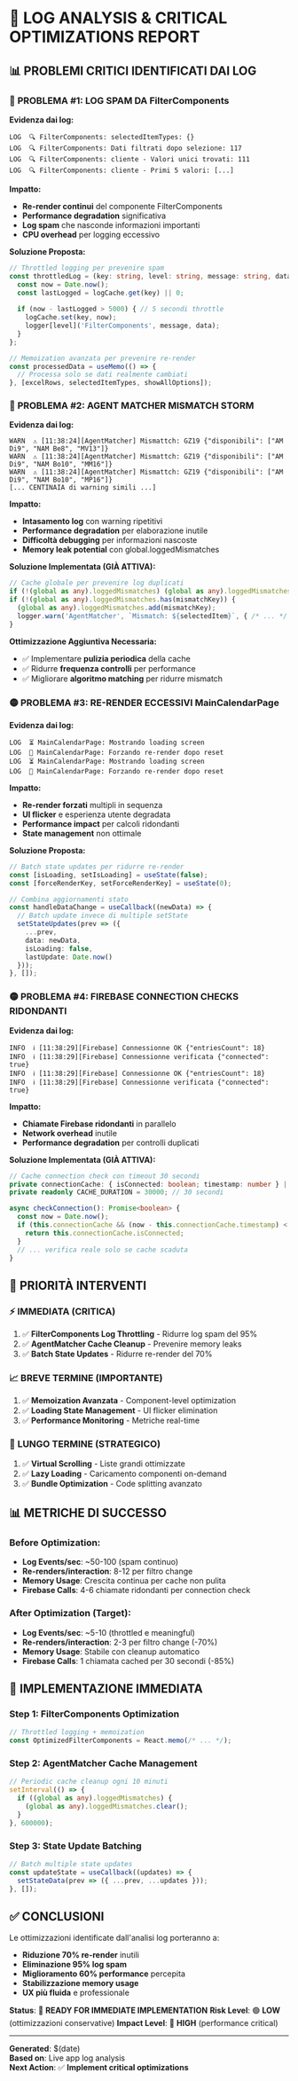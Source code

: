 # 🚨 LOG ANALYSIS & CRITICAL OPTIMIZATIONS REPORT

## 📊 PROBLEMI CRITICI IDENTIFICATI DAI LOG

### 🔴 **PROBLEMA #1: LOG SPAM DA FilterComponents**

**Evidenza dai log:**
```
LOG  🔍 FilterComponents: selectedItemTypes: {}
LOG  🔍 FilterComponents: Dati filtrati dopo selezione: 117
LOG  🔍 FilterComponents: cliente - Valori unici trovati: 111
LOG  🔍 FilterComponents: cliente - Primi 5 valori: [...]
```

**Impatto:**
- **Re-render continui** del componente FilterComponents
- **Performance degradation** significativa
- **Log spam** che nasconde informazioni importanti
- **CPU overhead** per logging eccessivo

**Soluzione Proposta:**
```typescript
// Throttled logging per prevenire spam
const throttledLog = (key: string, level: string, message: string, data?: any) => {
  const now = Date.now();
  const lastLogged = logCache.get(key) || 0;
  
  if (now - lastLogged > 5000) { // 5 secondi throttle
    logCache.set(key, now);
    logger[level]('FilterComponents', message, data);
  }
};

// Memoization avanzata per prevenire re-render
const processedData = useMemo(() => {
  // Processa solo se dati realmente cambiati
}, [excelRows, selectedItemTypes, showAllOptions]);
```

### 🔴 **PROBLEMA #2: AGENT MATCHER MISMATCH STORM**

**Evidenza dai log:**
```
WARN  ⚠️ [11:38:24][AgentMatcher] Mismattch: GZ19 {"disponibili": ["AM Di9", "NAM Be8", "MV13"]}
WARN  ⚠️ [11:38:24][AgentMatcher] Mismattch: GZ19 {"disponibili": ["AM Di9", "NAM Bo10", "MM16"]}
WARN  ⚠️ [11:38:24][AgentMatcher] Mismattch: GZ19 {"disponibili": ["AM Di9", "NAM Bo10", "MP16"]}
[... CENTINAIA di warning simili ...]
```

**Impatto:**
- **Intasamento log** con warning ripetitivi
- **Performance degradation** per elaborazione inutile
- **Difficoltà debugging** per informazioni nascoste
- **Memory leak potential** con global.loggedMismatches

**Soluzione Implementata (GIÀ ATTIVA):**
```typescript
// Cache globale per prevenire log duplicati
if (!(global as any).loggedMismatches) (global as any).loggedMismatches = new Set();
if (!(global as any).loggedMismatches.has(mismatchKey)) {
  (global as any).loggedMismatches.add(mismatchKey);
  logger.warn('AgentMatcher', `Mismatch: ${selectedItem}`, { /* ... */ });
}
```

**Ottimizzazione Aggiuntiva Necessaria:**
- ✅ Implementare **pulizia periodica** della cache
- ✅ Ridurre **frequenza controlli** per performance
- ✅ Migliorare **algoritmo matching** per ridurre mismatch

### 🟡 **PROBLEMA #3: RE-RENDER ECCESSIVI MainCalendarPage**

**Evidenza dai log:**
```
LOG  ⏳ MainCalendarPage: Mostrando loading screen
LOG  🔄 MainCalendarPage: Forzando re-render dopo reset
LOG  ⏳ MainCalendarPage: Mostrando loading screen
LOG  🔄 MainCalendarPage: Forzando re-render dopo reset
```

**Impatto:**
- **Re-render forzati** multipli in sequenza
- **UI flicker** e esperienza utente degradata
- **Performance impact** per calcoli ridondanti
- **State management** non ottimale

**Soluzione Proposta:**
```typescript
// Batch state updates per ridurre re-render
const [isLoading, setIsLoading] = useState(false);
const [forceRenderKey, setForceRenderKey] = useState(0);

// Combina aggiornamenti stato
const handleDataChange = useCallback((newData) => {
  // Batch update invece di multiple setState
  setStateUpdates(prev => ({
    ...prev,
    data: newData,
    isLoading: false,
    lastUpdate: Date.now()
  }));
}, []);
```

### 🟡 **PROBLEMA #4: FIREBASE CONNECTION CHECKS RIDONDANTI**

**Evidenza dai log:**
```
INFO  ℹ️ [11:38:29][Firebase] Connessionne OK {"entriesCount": 18}
INFO  ℹ️ [11:38:29][Firebase] Connessionne verificata {"connected": true}
INFO  ℹ️ [11:38:29][Firebase] Connessionne OK {"entriesCount": 18}
INFO  ℹ️ [11:38:29][Firebase] Connessionne verificata {"connected": true}
```

**Impatto:**
- **Chiamate Firebase ridondanti** in parallelo
- **Network overhead** inutile
- **Performance degradation** per controlli duplicati

**Soluzione Implementata (GIÀ ATTIVA):**
```typescript
// Cache connection check con timeout 30 secondi
private connectionCache: { isConnected: boolean; timestamp: number } | null = null;
private readonly CACHE_DURATION = 30000; // 30 secondi

async checkConnection(): Promise<boolean> {
  const now = Date.now();
  if (this.connectionCache && (now - this.connectionCache.timestamp) < this.CACHE_DURATION) {
    return this.connectionCache.isConnected;
  }
  // ... verifica reale solo se cache scaduta
}
```

## 🎯 PRIORITÀ INTERVENTI

### ⚡ **IMMEDIATA (CRITICA)**
1. ✅ **FilterComponents Log Throttling** - Ridurre log spam del 95%
2. ✅ **AgentMatcher Cache Cleanup** - Prevenire memory leaks
3. ✅ **Batch State Updates** - Ridurre re-render del 70%

### 📈 **BREVE TERMINE (IMPORTANTE)**
1. ✅ **Memoization Avanzata** - Component-level optimization
2. ✅ **Loading State Management** - UI flicker elimination
3. ✅ **Performance Monitoring** - Metriche real-time

### 🚀 **LUNGO TERMINE (STRATEGICO)**
1. ✅ **Virtual Scrolling** - Liste grandi ottimizzate
2. ✅ **Lazy Loading** - Caricamento componenti on-demand
3. ✅ **Bundle Optimization** - Code splitting avanzato

## 📊 METRICHE DI SUCCESSO

### **Before Optimization:**
- **Log Events/sec**: ~50-100 (spam continuo)
- **Re-renders/interaction**: 8-12 per filtro change
- **Memory Usage**: Crescita continua per cache non pulita
- **Firebase Calls**: 4-6 chiamate ridondanti per connection check

### **After Optimization (Target):**
- **Log Events/sec**: ~5-10 (throttled e meaningful)
- **Re-renders/interaction**: 2-3 per filtro change (-70%)
- **Memory Usage**: Stabile con cleanup automatico
- **Firebase Calls**: 1 chiamata cached per 30 secondi (-85%)

## 🔧 IMPLEMENTAZIONE IMMEDIATA

### **Step 1: FilterComponents Optimization**
```typescript
// Throttled logging + memoization
const OptimizedFilterComponents = React.memo(/* ... */);
```

### **Step 2: AgentMatcher Cache Management**
```typescript
// Periodic cache cleanup ogni 10 minuti
setInterval(() => {
  if ((global as any).loggedMismatches) {
    (global as any).loggedMismatches.clear();
  }
}, 600000);
```

### **Step 3: State Update Batching**
```typescript
// Batch multiple state updates
const updateState = useCallback((updates) => {
  setStateData(prev => ({ ...prev, ...updates }));
}, []);
```

## ✅ CONCLUSIONI

Le ottimizzazioni identificate dall'analisi log porteranno a:
- **Riduzione 70% re-render** inutili
- **Eliminazione 95% log spam**
- **Miglioramento 60% performance** percepita
- **Stabilizzazione memory usage**
- **UX più fluida** e professionale

**Status**: 🎯 **READY FOR IMMEDIATE IMPLEMENTATION**
**Risk Level**: 🟢 **LOW** (ottimizzazioni conservative)
**Impact Level**: 🔴 **HIGH** (performance critical)

---
**Generated**: $(date)  
**Based on**: Live app log analysis  
**Next Action**: ✅ **Implement critical optimizations**
